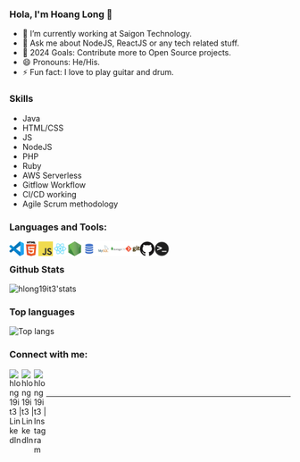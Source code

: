 ### Hola, I'm Hoang Long 👋
- 🔭 I’m currently working at Saigon Technology.
- 💬 Ask me about NodeJS, ReactJS or any tech related stuff.
- 🥅 2024 Goals: Contribute more to Open Source projects.
- 😄 Pronouns: He/His.
- ⚡ Fun fact: I love to play guitar and drum.
### Skills
- Java
- HTML/CSS
- JS 
- NodeJS
- PHP
- Ruby
- AWS Serverless
- Gitflow Workflow
- CI/CD working
- Agile Scrum methodology  
### Languages and Tools:
[<img align="left" alt="Visual Studio Code" width="26px" src="https://raw.githubusercontent.com/github/explore/80688e429a7d4ef2fca1e82350fe8e3517d3494d/topics/visual-studio-code/visual-studio-code.png" />][webdevplaylist]
[<img align="left" alt="HTML5" width="26px" src="https://raw.githubusercontent.com/github/explore/80688e429a7d4ef2fca1e82350fe8e3517d3494d/topics/html/html.png" />][webdevplaylist]
[<img align="left" alt="JavaScript" width="26px" src="https://raw.githubusercontent.com/github/explore/80688e429a7d4ef2fca1e82350fe8e3517d3494d/topics/javascript/javascript.png" />][jsplaylist]
[<img align="left" alt="React" width="26px" src="https://raw.githubusercontent.com/github/explore/80688e429a7d4ef2fca1e82350fe8e3517d3494d/topics/react/react.png" />][reactplaylist]
[<img align="left" alt="Node.js" width="26px" src="https://raw.githubusercontent.com/github/explore/80688e429a7d4ef2fca1e82350fe8e3517d3494d/topics/nodejs/nodejs.png" />][webdevplaylist]
[<img align="left" alt="SQL" width="26px" src="https://raw.githubusercontent.com/github/explore/80688e429a7d4ef2fca1e82350fe8e3517d3494d/topics/sql/sql.png" />][webdevplaylist]
[<img align="left" alt="MySQL" width="26px" src="https://raw.githubusercontent.com/github/explore/80688e429a7d4ef2fca1e82350fe8e3517d3494d/topics/mysql/mysql.png" />][webdevplaylist]
[<img align="left" alt="MongoDB" width="26px" src="https://raw.githubusercontent.com/github/explore/80688e429a7d4ef2fca1e82350fe8e3517d3494d/topics/mongodb/mongodb.png" />][webdevplaylist]
[<img align="left" alt="Git" width="26px" src="https://raw.githubusercontent.com/github/explore/80688e429a7d4ef2fca1e82350fe8e3517d3494d/topics/git/git.png" />][webdevplaylist]
[<img align="left" alt="GitHub" width="26px" src="https://raw.githubusercontent.com/github/explore/78df643247d429f6cc873026c0622819ad797942/topics/github/github.png" />][webdevplaylist]
[<img align="left" alt="Terminal" width="26px" src="https://raw.githubusercontent.com/github/explore/80688e429a7d4ef2fca1e82350fe8e3517d3494d/topics/terminal/terminal.png" />][webdevplaylist]
<br />
### Github Stats
![hlong19it3'stats](https://github-readme-stats.vercel.app/api?username=hlong19it3&count_private=true&show_icons=true&theme=radical)
### Top languages
![Top langs](https://github-readme-stats.vercel.app/api/top-langs/?username=hlong19it3&show_icons=true&theme=radical)
### Connect with me:
[<img align="left" alt="hlong19it3 | LinkedIn" width="22px" src="https://cdn.jsdelivr.net/npm/simple-icons@v3/icons/facebook.svg" />][facebook]
[<img align="left" alt="hlong19it3 | LinkedIn" width="22px" src="https://cdn.jsdelivr.net/npm/simple-icons@v3/icons/linkedin.svg" />][linkedin]
[<img align="left" alt="hlong19it3 | Instagram" width="22px" src="https://cdn.jsdelivr.net/npm/simple-icons@v3/icons/instagram.svg" />][instagram]
<br />
<br />

---

[facebook]: https://www.facebook.com/long.hoang.bear
[instagram]: https://www.instagram.com/long.hwg/
[linkedin]: https://www.linkedin.com/in/ho%C3%A0ngg-longg-93953b11a/
[webdevplaylist]: https://www.facebook.com/top906
[jsplaylist]: https://www.facebook.com/top906
[cssplaylist]: https://www.facebook.com/top906
[reactplaylist]: https://www.facebook.com/top906

